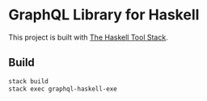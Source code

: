 # GraphQL Library for Haskell

This project is built with [The Haskell Tool Stack](https://docs.haskellstack.org/en/stable/README/).

## Build
```sh
stack build
stack exec graphql-haskell-exe
```
